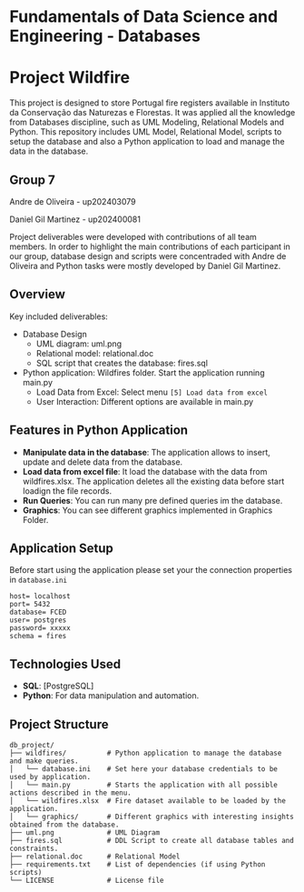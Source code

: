 # Fundamentals of Data Science and Engineering - Databases
# Project Wildfire

This project is designed to store Portugal fire registers available in Instituto da Conservação das Naturezas e Florestas. It was applied all the knowledge from Databases discipline, such as UML Modeling, Relational Models and Python.
This repository includes UML Model, Relational Model, scripts to setup the database and also a Python application to load and manage the data in the database.

## Group 7
Andre de Oliveira - up202403079

Daniel Gil Martinez - up202400081

Project deliverables were developed with contributions of all team members. In order to highlight the main contributions of each participant in our group, database design and scripts were concentraded with Andre de Oliveira and Python tasks were mostly developed by Daniel Gil Martinez. 

## Overview

Key included deliverables:
- Database Design
  - UML diagram: uml.png
  - Relational model: relational.doc
  - SQL script that creates the database: fires.sql
- Python application: Wildfires folder. Start the application running main.py
  - Load Data from Excel: Select menu `[5] Load data from excel`
  - User Interaction: Different options are available in main.py

## Features in Python Application

- **Manipulate data in the database**: The application allows to insert, update and delete data from the database.
- **Load data from excel file**: It load the database with the data from wildfires.xlsx. The application deletes all the existing data before start loadign the file records.
- **Run Queries**: You can run many pre defined queries im the database.
- **Graphics**: You can see different graphics implemented in Graphics Folder.

## Application Setup

Before start using the application please set your the connection properties in `database.ini`

```plaintext
host= localhost
port= 5432
database= FCED
user= postgres
password= xxxxx
schema = fires
```

## Technologies Used

- **SQL**: [PostgreSQL]
- **Python**: For data manipulation and automation.

## Project Structure

```plaintext
db_project/
├── wildfires/          # Python application to manage the database and make queries.
│   └── database.ini    # Set here your database credentials to be used by application.
│   └── main.py         # Starts the application with all possible actions described in the menu.
│   └── wildfires.xlsx  # Fire dataset available to be loaded by the application.
│   └── graphics/       # Different graphics with interesting insights obtained from the database.
├── uml.png             # UML Diagram
├── fires.sql           # DDL Script to create all database tables and constraints.
├── relational.doc      # Relational Model
├── requirements.txt    # List of dependencies (if using Python scripts)
└── LICENSE             # License file
